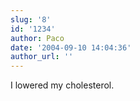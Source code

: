 ```yaml
---
slug: '8'
id: '1234'
author: Paco
date: '2004-09-10 14:04:36'
author_url: ''
---
```

I lowered my cholesterol.
